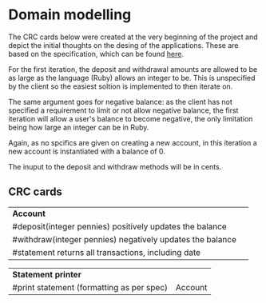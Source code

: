 # Domain modelling

The CRC cards below were created at the very beginning of the project and depict 
the initial thoughts on the desing of the applications. These are based on the 
specification, which can be found [here](https://github.com/makersacademy/course/blob/master/week12/bank_tech_test.md).

For the first iteration, the deposit and withdrawal amounts are allowed to be as
large as the language (Ruby) allows an integer to be. This is unspecified by the
client so the easiest soltion is implemented to then iterate on.

The same argument goes for negative balance: as the client has not specified a 
requirement to limit or not allow negative balance, the first iteration will 
allow a user's balance to become negative, the only limitation being how large an
integer can be in Ruby.

Again, as no spcifics are given on creating a new account, in this iteration a 
new account is instantiated with a balance of 0.

The inuput to the deposit and withdraw methods will be in cents.

## CRC cards

<table>
  <tr>
    <td colspan="2"><b>Account</b></td>
  </tr>
  <tr>
    <td>#deposit(integer pennies) positively updates the balance</td>
    <td></td>
  </tr>
  <tr>
    <td>#withdraw(integer pennies) negatively updates the balance</td>
    <td></td>
  </tr>
  <tr>
    <td>#statement returns all transactions, including date</td>
    <td></td>
  </tr>
</table>

<table>
  <tr>
    <td colspan="2"><b>Statement printer</b></td>
  </tr>
  <tr>
    <td>#print statement (formatting as per spec)</td>
    <td>Account</td>
  </tr>
</table>

